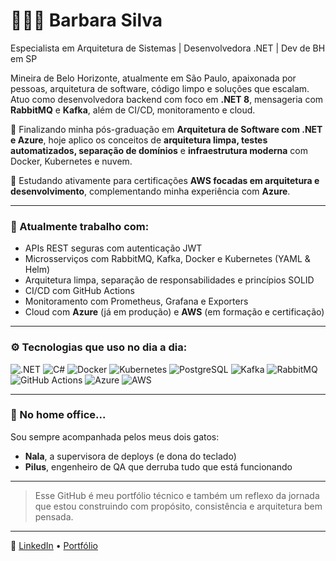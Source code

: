 # 🧑🏾‍💻 Barbara Silva

Especialista em Arquitetura de Sistemas | Desenvolvedora .NET | Dev de BH em SP

Mineira de Belo Horizonte, atualmente em São Paulo, apaixonada por pessoas, arquitetura de software, código limpo e soluções que escalam.  
Atuo como desenvolvedora backend com foco em **.NET 8**, mensageria com **RabbitMQ** e **Kafka**, além de CI/CD, monitoramento e cloud.

🧠 Finalizando minha pós-graduação em **Arquitetura de Software com .NET e Azure**, hoje aplico os conceitos de **arquitetura limpa, testes automatizados, separação de domínios** e **infraestrutura moderna** com Docker, Kubernetes e nuvem.

🚀 Estudando ativamente para certificações **AWS focadas em arquitetura e desenvolvimento**, complementando minha experiência com **Azure**.

---

### 💼 Atualmente trabalho com:

- APIs REST seguras com autenticação JWT
- Microsserviços com RabbitMQ, Kafka, Docker e Kubernetes (YAML & Helm)
- Arquitetura limpa, separação de responsabilidades e princípios SOLID
- CI/CD com GitHub Actions
- Monitoramento com Prometheus, Grafana e Exporters
- Cloud com **Azure** (já em produção) e **AWS** (em formação e certificação)

---

### ⚙️ Tecnologias que uso no dia a dia:

![.NET](https://img.shields.io/badge/.NET-512BD4?style=for-the-badge&logo=dotnet&logoColor=white)
![C#](https://img.shields.io/badge/C%23-239120?style=for-the-badge&logo=c-sharp&logoColor=white)
![Docker](https://img.shields.io/badge/Docker-2496ED?style=for-the-badge&logo=docker&logoColor=white)
![Kubernetes](https://img.shields.io/badge/Kubernetes-326CE5?style=for-the-badge&logo=kubernetes&logoColor=white)
![PostgreSQL](https://img.shields.io/badge/PostgreSQL-4169E1?style=for-the-badge&logo=postgresql&logoColor=white)
![Kafka](https://img.shields.io/badge/Kafka-231F20?style=for-the-badge&logo=apachekafka&logoColor=white)
![RabbitMQ](https://img.shields.io/badge/RabbitMQ-FF6600?style=for-the-badge&logo=rabbitmq&logoColor=white)
![GitHub Actions](https://img.shields.io/badge/GitHub%20Actions-2088FF?style=for-the-badge&logo=githubactions&logoColor=white)
![Azure](https://img.shields.io/badge/Azure-0078D4?style=for-the-badge&logo=microsoftazure&logoColor=white)
![AWS](https://img.shields.io/badge/AWS-232F3E?style=for-the-badge&logo=amazonaws&logoColor=white)

---

### 🐾 No home office...

Sou sempre acompanhada pelos meus dois gatos:
- **Nala**, a supervisora de deploys (e dona do teclado)
- **Pilus**, engenheiro de QA que derruba tudo que está funcionando

---

> Esse GitHub é meu portfólio técnico e também um reflexo da jornada que estou construindo com propósito, consistência e arquitetura bem pensada.

---

🔗 [LinkedIn](https://www.linkedin.com/in/barbarasousilva) • [Portfólio](https://github.com/barbarasousilva?tab=repositories)
